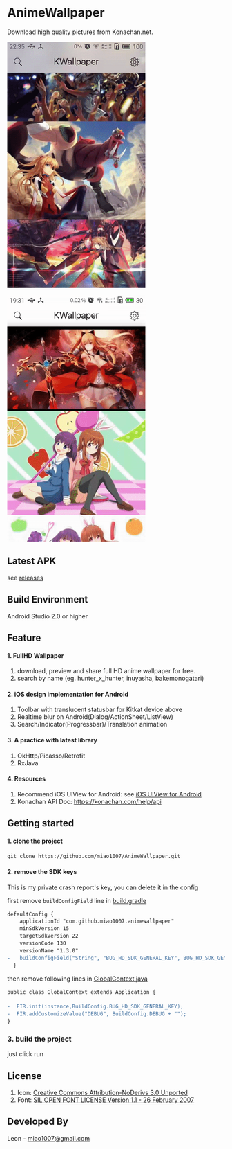 


AnimeWallpaper
=====================

Download high quality pictures from Konachan.net.


![Blur](blur.gif)

![Search](search.gif)


## Latest APK
see [releases](https://github.com/miao1007/AnimeWallpaper/releases)


Build Environment
-------------
Android Studio 2.0 or higher


Feature
-------

#### 1. FullHD Wallpaper

1. download, preview and share full HD anime wallpaper for free.
2. search by name (eg. hunter_x_hunter, inuyasha, bakemonogatari)

#### 2. iOS design implementation for Android

1. Toolbar with translucent statusbar for Kitkat device above
2. Realtime blur on Android(Dialog/ActionSheet/ListView)
3. Search/Indicator(Progressbar)/Translation animation

#### 3. A practice with latest library

1. OkHttp/Picasso/Retrofit
2. RxJava


#### 4. Resources

1. Recommend iOS UIView for Android: see [iOS UIView for Android](github_best_ios.md)
2. Konachan API Doc: https://konachan.com/help/api



Getting started
--------

#### 1. clone the project

  ```
git clone https://github.com/miao1007/AnimeWallpaper.git
  ```



#### 2. remove the SDK keys

This is my private crash report's key, you can delete it in the config

first remove `buildConfigField` line in [build.gradle](app/build.gradle)

```diff
defaultConfig {
    applicationId "com.github.miao1007.animewallpaper"
    minSdkVersion 15
    targetSdkVersion 22
    versionCode 130
    versionName "1.3.0"
-   buildConfigField("String", "BUG_HD_SDK_GENERAL_KEY", BUG_HD_SDK_GENERAL_KEY)
  }
```

then remove following lines in [GlobalContext.java](app/src/main/java/com/github/miao1007/animewallpaper/support/GlobalContext.java)

```diff
public class GlobalContext extends Application {

-  FIR.init(instance,BuildConfig.BUG_HD_SDK_GENERAL_KEY);
-  FIR.addCustomizeValue("DEBUG", BuildConfig.DEBUG + "");
}
```

### 3. build the project

just click run




License
---------
1. Icon: [Creative Commons Attribution-NoDerivs 3.0 Unported](https://icons8.com/license/)
2. Font: [SIL OPEN FONT LICENSE Version 1.1 - 26 February 2007](https://www.google.com/fonts)



Developed By
-------------
Leon - miao1007@gmail.com

